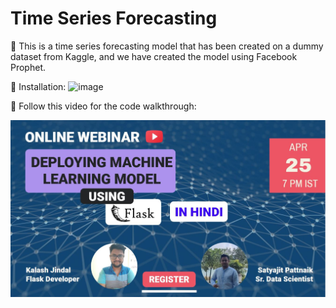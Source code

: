 # Time Series Forecasting

🔴 This is a time series forecasting model that has been created on a dummy dataset from Kaggle, and we have created the model using Facebook Prophet.

🔴 Installation: ![image](https://user-images.githubusercontent.com/34673684/116026887-2dd9a980-a686-11eb-8919-926f11fc1c32.png)

🔴 Follow this video for the code walkthrough:

[![Alt text](https://raw.githubusercontent.com/pik1989/ModelDeploymentFlask/main/FlaskImage.JPG)](https://www.youtube.com/watch?v=FVn1kDtMCMc)

